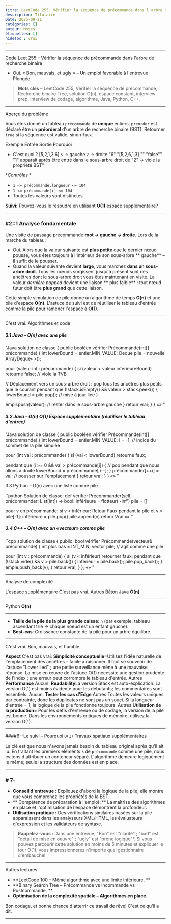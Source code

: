 ```yaml
---
titre: LeetCode 255. Vérifier la séquence de précommande dans l'arbre de recherche binaire -
description: Titulaire
Date: 2025-09-21
catégories: []
auteur: Moses
étiquettes: []
hideToc : vrai
---
```

---

Code Leet 255 – Vérifier la séquence de précommande dans l'arbre de recherche binaire
- Oui. « Bon, mauvais, et ugly » – Un emploi favorable à l'entrevue Plongée

> **Mots clés** – LeetCode 255, Vérifier la séquence de précommande, Recherche binaire Tree, solution O(n), espace constant, interview prep, interview de codage, algorithme, Java, Python, C++.

---

Aperçu du problème

Vous êtes donné un tableau `précommande` de **unique** entiers.
`preorder` est déclaré être un **préorderal** d'un arbre de recherche binaire (BST).
Retourner `true` si la séquence est valide, sinon `faux`.

Exemple Entrée Sortie Pourquoi
- C'est quoi ?
[5,2,1,3,6] `5` → gauche `2` → droite "6"
"[5,2,6,1,3] "" "false"" "1" apparaît après être entré dans le sous-arbre droit de "2" → viole la propriété BST"

**Contrôles* *

- `1 <= précommande.longueur <= 104`
- `1 <= précommande[i] <= 104`
- Toutes les valeurs sont distinctes

**Suivi:** Pouvez-vous le résoudre en utilisant **O(1)** espace supplémentaire?

---

### #2=1 Analyse fondamentale

Une visite de passage précommande **root → gauche → droite**.
Lors de la marche du tableau:

- Oui. Alors que la valeur suivante est **plus petite** que le dernier nœud poussé, vous êtes toujours à l'intérieur de son sous-arbre ** gauche** – il suffit de le pousser.
- Quand la valeur suivante devient **large**, vous marchez **dans un sous-arbre droit**. Tous les nœuds surgissent jusqu'à présent sont des ancêtres dont le sous-arbre droit vous êtes maintenant en visite.
La valeur *dernière popped* devient une liaison ** plus faible** : tout nœud futur doit être **plus grand** que cette liaison.

Cette simple simulation de pile donne un algorithme de temps **O(n)** et une pile d'espace **O(n)**.
L'astuce de suivi est de réutiliser le tableau d'entrée comme la pile pour ramener l'espace à **O(1)**.

---

C'est vrai. Algorithmes et code

##### 3.1 Java – O(n) avec une pile

"Java
solution de classe {
public booléen vérifier Précommande(int[] précommande) {
int lowerBound = entier.MIN_VALUE;
Deque<Integer> pile = nouvelle ArrayDeque<>();

pour (valeur int : précommande) {
si (valeur < valeur inférieureBound) retourne false; // viole la TVB

// Déplacement vers un sous-arbre droit : pop tous les ancêtres plus petits que le courant
pendant que (!stack.isEmpty() && valeur > stack.peek()) {
lowerBound = pile.pop(); // mise à jour liée
}

empil.push(valeur); // rester dans le sous-arbre gauche
}
retour vrai;
}
}
«» "

##### 3.2 Java – O(n) **O(1)** Espace supplémentaire (réutiliser le tableau d'entrée)

"Java
solution de classe {
public booléen vérifier Précommande(int[] précommande) {
int lowerBound = entier.MIN_VALUE;
i = -1; // indice du sommet de la pile simulée

pour (int val : précommande) {
si (val < lowerBound) retourne faux;

pendant que (i >= 0 && val > précommande[i]) { // pop pendant que nous allons à droite
lowerBound = précommande[ i--];
}
précommander[++i] = val; // pousser sur l'emplacement
}
retour vrai;
}
}
«» "

3.3 Python – O(n) avec une liste comme pile

'`python
Solution de classe:
def vérifier Précommander(self, précommander: List[int]) -> bool:
inférieure = flotteur('-inf')
pile = []

pour v en précommande:
si v < inférieur:
Retour Faux
pendant la pile et v > pile[-1]:
inférieure = pile.pop()
pile.append(v)
retour Vrai
«» "

##### 3.4 C++ – O(n) avec un «vecteur» comme pile

'`cpp
solution de classe {
public:
bool vérifier Précommande(vecteur<int>& précommande) {
int plus bas = INT_MIN;
vector<int> pile; // agit comme une pile

pour (int v : précommande) {
si (v < inférieur) retourner faux;
pendant que (!stack.vide() && v > pile.back()) {
inférieur = pile.back();
pile.pop_back();
}
emple.push_back(v);
}
retour vrai;
}
};
«» "

---

Analyse de complexité

L'espace supplémentaire
C'est pas vrai.
Autres Bâton Java **O(n)**
* * * * * * * *
Python **O(n)**
* * * * * * * *

- **Taille de la pile de la plus grande caisse**: `n` (par exemple, tableau ascendant trié → chaque noeud est un enfant gauche).
- **Best-cas**: Croissance constante de la pile pour un arbre équilibré.

---

C'est vrai. Bon, mauvais, et humble

**Aspect**
C'est pas vrai.
**Simplicité conceptuelle**=Utilisez l'idée naturelle de l'emplacement des ancêtres – facile à raisonner. Il faut se souvenir de l'astuce "Lower lied" ; une petite surveillance mène à une mauvaise réponse. La mise en œuvre de l'astuce O(1) nécessite une gestion prudente de l'index ; une erreur peut corrompre le tableau d'entrée. Autres
**Performance** Aucun.
**Readability**La version Stack est auto-explication. La version O(1) est moins évidente pour les débutants; les commentaires sont essentiels. Aucun.
**Tester les cas d'Edge** Autres Toutes les valeurs uniques par contrainte, donc les duplicatas ne sont pas un souci. Si la longueur d'entrée = 1, la logique de la pile fonctionne toujours. Autres
**Utilisation de la production**= Pour les défis d'entrevue ou de codage, la version de la pile est bonne. Dans les environnements critiques de mémoire, utilisez la version O(1).

---

####6--Le suivi – Pourquoi `O(1)` Travaux spatiaux supplémentaires

La clé est que nous n'avons jamais besoin du tableau original après qu'il ait lu.
En traitant les premiers éléments `k` de `précommande` comme une pile, nous évitons d'attribuer un conteneur séparé.
L'algorithme demeure logiquement le même; seule la structure des données est en place.

---

### # 7-

- **Conseil d'entrevue :** Expliquez d'abord la logique de la pile; elle montre que vous comprenez les propriétés de la BST.
- ** Compétence de préparation à l'emploi :** La maîtrise des algorithmes en place et l'optimisation de l'espace démontrent la profondeur.
- **Utilisation pratique :** Des vérifications similaires basées sur la pile apparaissent dans les analyseurs XML/HTML, les évaluateurs d'expression et les validateurs de syntaxe.

> **Rappelez-vous :** Dans une entrevue, "Bon" est "clarité" ; "bad" est "détail de mise en oeuvre" ; "ugly" est "prone logique"*.
> Si vous pouvez parcourir cette solution en moins de 5 minutes et expliquer le tour O(1), vous impressionnerez n'importe quel gestionnaire d'embauche!

---

Autres lectures

- **LeetCode 100 – Même algorithme avec une limite inférieure. **
- **Binary Search Tree – Précommande vs Incommande vs Postcommande. **
- **Optimisation de la complexité spatiale – Algorithmes en place.**

Bon codage, et bonne chance d'atterrir ce travail de rêve! C'est ce qu'il a dit.

---